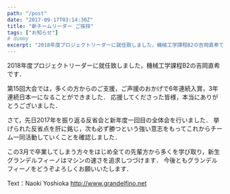 ```yaml
---
path: "/post"
date: "2017-09-17T03:14:30Z"
title: "新チームリーダー ご挨拶"
tags: ["お知らせ"]
# dummy
excerpt: "2018年度プロジェクトリーダーに就任致しました，機械工学課程B2の吉岡直希です．第15回大会では，多くの方からのご支援，ご声援のおかげで6年連続入賞，3年連続日本一になることができました．応援して..."
---
```


2018年度プロジェクトリーダーに就任致しました，機械工学課程B2の吉岡直希です．

第15回大会では，多くの方からのご支援，ご声援のおかげで6年連続入賞，3年連続日本一になることができました．
応援してくださった皆様，本当にありがとうございました．

さて，先日2017年を振り返る反省会と新年度一回目の全体会を行いました．
挙げられた反省点を肝に銘じ，次も必ず勝つという強い意志をもってこれからチーム一同活動していくことを確認しました．

この3月で卒業してしまう方々をはじめ全ての先輩方から多くを学び取り，新生グランデルフィーノはマシンの速さを追求しつづけます．
今後ともグランデルフィーノをどうぞよろしくお願いいたします．

Text：Naoki Yoshioka
http://www.grandelfino.net
